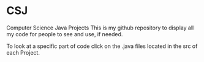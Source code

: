 # CSJ
Computer Science Java Projects
This is my github repository to display all my code for people to see and use, if needed.

To look at a specific part of code click on the .java files located in the src of each Project.
